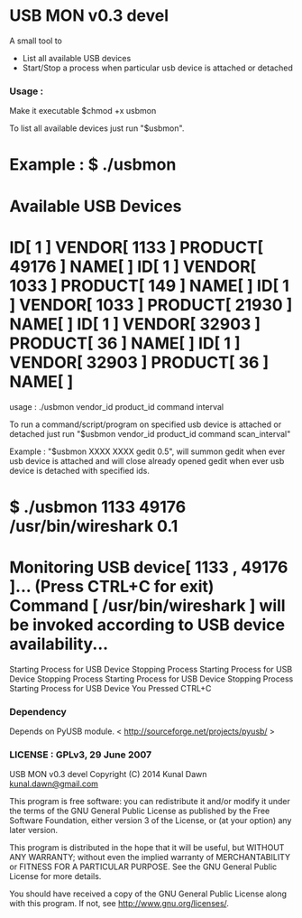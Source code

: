 USB MON v0.3 devel
=======================================
A small tool to
- List all available USB devices
- Start/Stop a process when particular usb device is attached or detached

### Usage :
Make it executable
$chmod +x usbmon

To list all available devices just run "$usbmon".

Example : $ ./usbmon
==================================================
Available USB Devices
==================================================
ID[ 1 ]    VENDOR[ 1133 ]    PRODUCT[ 49176 ]    NAME[  ]
ID[ 1 ]    VENDOR[ 1033 ]    PRODUCT[ 149 ]    NAME[  ]
ID[ 1 ]    VENDOR[ 1033 ]    PRODUCT[ 21930 ]    NAME[  ]
ID[ 1 ]    VENDOR[ 32903 ]    PRODUCT[ 36 ]    NAME[  ]
ID[ 1 ]    VENDOR[ 32903 ]    PRODUCT[ 36 ]    NAME[  ]
==================================================
usage : ./usbmon vendor_id product_id command interval

To run a command/script/program on specified usb device is attached or detached just run "$usbmon vendor_id product_id command scan_interval"

Example : "$usbmon XXXX XXXX gedit 0.5", will summon gedit when ever usb device is attached and will close already opened gedit when ever usb device is detached with specified ids. 

$ ./usbmon 1133 49176 /usr/bin/wireshark 0.1
==================================================
Monitoring USB device[ 1133 , 49176 ]... (Press CTRL+C for exit)
Command [ /usr/bin/wireshark ] will be invoked according to USB device availability...
==================================================
Starting Process for USB Device
Stopping Process
Starting Process for USB Device
Stopping Process
Starting Process for USB Device
Stopping Process
Starting Process for USB Device
You Pressed CTRL+C

### Dependency
Depends on PyUSB module. < http://sourceforge.net/projects/pyusb/ >

### LICENSE : GPLv3, 29 June 2007 
USB MON v0.3 devel
Copyright (C) 2014  Kunal Dawn <kunal.dawn@gmail.com>

This program is free software: you can redistribute it and/or modify
it under the terms of the GNU General Public License as published by
the Free Software Foundation, either version 3 of the License, or
(at your option) any later version.

This program is distributed in the hope that it will be useful,
but WITHOUT ANY WARRANTY; without even the implied warranty of
MERCHANTABILITY or FITNESS FOR A PARTICULAR PURPOSE.  See the
GNU General Public License for more details.

You should have received a copy of the GNU General Public License
along with this program.  If not, see <http://www.gnu.org/licenses/>.
